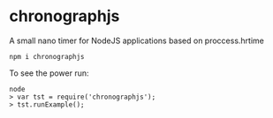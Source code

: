 # chronographjs
A small nano timer for NodeJS applications based on proccess.hrtime

```
npm i chronographjs
```

To see the power run:

```
node
> var tst = require('chronographjs');
> tst.runExample();
```